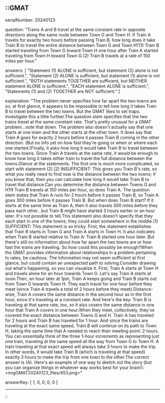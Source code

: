::GMAT
---


serialNumber: 20240123

question: "Trains A and B travel at the same constant rate in opposite directions along the same route between Town G and Town H. If Train A travels for exactly two hours before passing Train B, how long does it take Train B to travel the entire distance between Town G and Town H?(1) Train B started traveling from Town G toward Town H one hour after Train A started traveling from Town H toward Town G.(2) Train B travels at a rate of 150 miles per hour."

answers: [
  "Statement (1) ALONE is sufficient, but statement (2) alone is not sufficient.",
  "Statement (2) ALONE is sufficient, but statement (1) alone is not sufficient.",
  "BOTH statements TOGETHER are sufficient, but NEITHER statement ALONE is sufficient.",
  "EACH statement ALONE is sufficient.",
  "Statements (1) and (2) TOGETHER are NOT sufficient."
]

explanation: "The problem never specifies how far apart the two towns are so, at first glance, it appears to be impossible to tell how long it takes Train B to travel between the two towns. But the GMAT likes to set traps. Investigate this a little further.The question stem specifies that the two trains travel at the same constant rate. That's pretty unusual for a GMAT problem...note that down. The problem also doesn't actually say that one starts at one town and the other starts at the other town. It does say that Train A goes for exactly 2 hours before it passes Train B coming in the other direction. (But no info yet on how fast they're going or when or where each one started.)Finally, it asks how long it would take Train B to travel between the two towns. Since Train A travels at the same rate, it would be enough to know how long it takes either train to travel the full distance between the towns.Glance at the statements. The first one is much more complicated, so start with statement (2).(2) INSUFFICIENT: This gives you Train B's rate, so what you really need to find now is the distance between the two towns; if you know that, then you can calculate how long it would take Train B to travel that distance.Can you determine the distance between Towns G and H?If Train B travels at 150 miles per hour, so does Train A. The question stem states that Train A runs for 2 hours before it passes Train B, so Train A goes 300 miles before it passes Train B. But when does Train B start? If it starts at the same time as Train A, then it also travels 300 miles before they pass each other...but Train B might have started 3 hours earlier or an hour later. It's not possible to tell.This statement also doesn't specify that they each start in one of the towns; they could start somewhere in the middle.(1) SUFFICIENT: This statement is so tricky. First, the statement establishes that Train B starts in Town G and Train A starts in Town H. It also indicates when Train B started relative to Train A: Train B started one hour later. But there's still no information about how far apart the two towns are or how fast the trains are traveling. So how could this possibly be enough?When the GMAT provides information about relationships in a problem pertaining to rates, be cautious. The information may not seem sufficient at first glance, but could contain an unexpected path to solving.Consider drawing out what's happening, so you can visualize it. First, Train A starts at Town H and travels alone for an hour towards Town G. Let's say Train A starts at noon.Then, an hour later at 1pm, Train A keeps going and Train B starts out from Town G towards Town H. They each travel for one hour before they meet (since Train A travels a total of 2 hours before they meet).Distance-wise, Train A covers the same distance in the second hour as in the first hour, since it's traveling at a constant rate. And here's the key: Train B is traveling at that same rate, too, so it also covers the same distance in one hour that Train A covers in one hour.When they meet, collectively, they've covered the exact distance between Towns G and H. Train A has traveled for 2 hours and Train B has traveled for 1 hour. And since the trains are traveling at the exact same speed, Train B will continue on its path to Town H, taking the same time that A needed to reach their meeting point: 2 hours. You can essentially think of the three 1-hour increments as representing just one train, traveling at the same speed all the way from Town G to Town H. A train traveling at that exact speed will always take 3 hours to make the trip. In other words, it would take Train B (which is traveling at that speed) exactly 3 hours to make the trip from one town to the other.The correct answer is (A). Here's an example of one way to sketch out the story (but you can organize things in whatever way works best for your brain!):<imgGMAT20240123_files/453.png>"

answerKey: [
  1, 
  0, 
  0, 
  0, 
  0
]

---
::